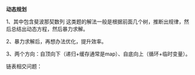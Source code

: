 **动态规划**

1、其中包含斐波那契数列
这类题的解法一般是根据前面几个树，推断出规律，然后总结出动态方程，然后暴力求解。

2、暴力求解后，再想办法优化，提升效率。

3、两个方向：自顶向下（递归+缓存通常是map）、自底向上（循环+临时变量）。

链表相交问题：
